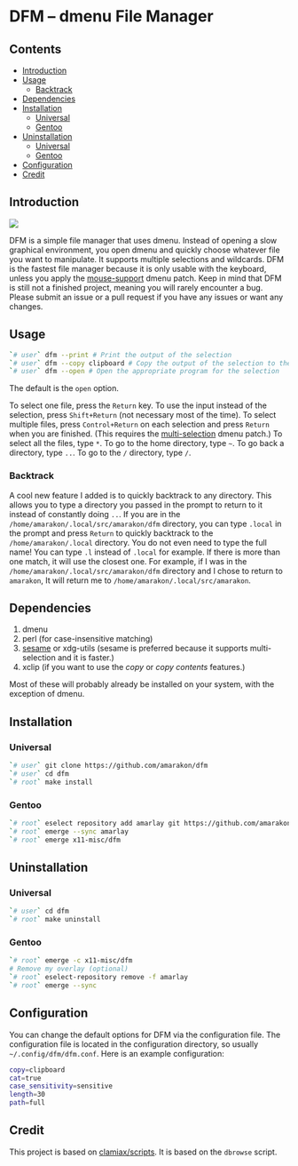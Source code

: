 DFM – dmenu File Manager
================

## Contents

-   [Introduction](#introduction)
-   [Usage](#usage)
    -   [Backtrack](#backtrack)
-   [Dependencies](#dependencies)
-   [Installation](#installation)
    -   [Universal](#universal)
    -   [Gentoo](#gentoo)
-   [Uninstallation](#uninstallation)
    -   [Universal](#universal-1)
    -   [Gentoo](#gentoo-1)
-   [Configuration](#configuration)
-   [Credit](#credit)

## Introduction

![](preview.gif)

DFM is a simple file manager that uses dmenu. Instead of opening a slow
graphical environment, you open dmenu and quickly choose whatever file
you want to manipulate. It supports multiple selections and wildcards.
DFM is the fastest file manager because it is only usable with the
keyboard, unless you apply the
[mouse-support](https://tools.suckless.org/dmenu/patches/mouse-support/)
dmenu patch. Keep in mind that DFM is still not a finished project,
meaning you will rarely encounter a bug. Please submit an issue or a
pull request if you have any issues or want any changes.

## Usage

``` sh
`# user` dfm --print # Print the output of the selection
`# user` dfm --copy clipboard # Copy the output of the selection to the clipboard
`# user` dfm --open # Open the appropriate program for the selection
```

The default is the `open` option.

To select one file, press the `Return` key. To use the input instead of
the selection, press `Shift+Return` (not necessary most of the time). To
select multiple files, press `Control+Return` on each selection and
press `Return` when you are finished. (This requires the
[multi-selection](https://tools.suckless.org/dmenu/patches/multi-selection/)
dmenu patch.) To select all the files, type `*`. To go to the home
directory, type `~`. To go back a directory, type `..`. To go to the `/`
directory, type `/`.

### Backtrack

A cool new feature I added is to quickly backtrack to any directory.
This allows you to type a directory you passed in the prompt to return
to it instead of constantly doing `..`. If you are in the
`/home/amarakon/.local/src/amarakon/dfm` directory, you can type
`.local` in the prompt and press `Return` to quickly backtrack to the
`/home/amarakon/.local` directory. You do not even need to type the full
name! You can type `.l` instead of `.local` for example. If there is
more than one match, it will use the closest one. For example, if I was
in the `/home/amarakon/.local/src/amarakon/dfm` directory and I chose to
return to `amarakon`, It will return me to
`/home/amarakon/.local/src/amarakon`.

## Dependencies

1.  dmenu
2.  perl (for case-insensitive matching)
3.  [sesame](https://github.com/green7ea/sesame) or xdg-utils (sesame is
    preferred because it supports multi-selection and it is faster.)
4.  xclip (if you want to use the *copy* or *copy contents* features.)

Most of these will probably already be installed on your system, with
the exception of dmenu.

## Installation

### Universal

``` sh
`# user` git clone https://github.com/amarakon/dfm
`# user` cd dfm
`# root` make install
```

### Gentoo

``` sh
`# root` eselect repository add amarlay git https://github.com/amarakon/amarlay
`# root` emerge --sync amarlay
`# root` emerge x11-misc/dfm
```

## Uninstallation

### Universal

``` sh
`# user` cd dfm
`# root` make uninstall
```

### Gentoo

``` sh
`# root` emerge -c x11-misc/dfm
# Remove my overlay (optional)
`# root` eselect-repository remove -f amarlay
`# root` emerge --sync
```

## Configuration

You can change the default options for DFM via the configuration file.
The configuration file is located in the configuration directory, so
usually `~/.config/dfm/dfm.conf`. Here is an example configuration:

``` sh
copy=clipboard
cat=true
case_sensitivity=sensitive
length=30
path=full
```

## Credit

This project is based on
[clamiax/scripts](https://github.com/clamiax/scripts). It is based on
the `dbrowse` script.
